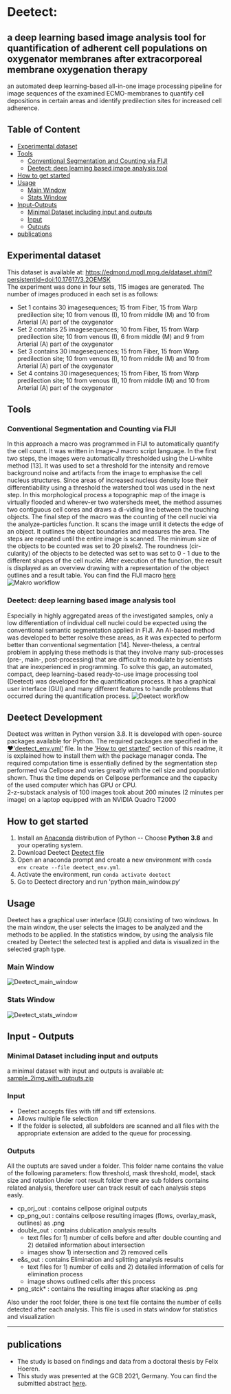 # Deetect:
## a deep learning based image analysis tool for quantification of adherent cell populations on oxygenator membranes after extracorporeal membrane oxygenation therapy
an automated deep learning-based all-in-one image processing pipeline for image sequences of the examined ECMO-membranes to quantify cell depositions in certain areas and identify predilection sites for increased cell adherence. 

## Table of Content

  * [Experimental dataset](#experimental-dataset)
  * [Tools](#tools)
    + [Conventional Segmentation and Counting via FIJI](#conventional-segmentation-and-counting-via-fiji)
    + [Deetect: deep learning based image analysis tool](#deetect-deep-learning-based-image-analysis-tool)
  * [How to get started](#how-to-get-started)
  * [Usage](#usage)
    + [Main Window](#main-window)
    + [Stats Window](#stats-window)
  * [Input-Outputs](#input--outputs)
    + [Minimal Dataset including input and outputs](#minimal-dataset-including-input-and-outputs)
    + [Input](#input)
    + [Outputs](#outputs)
  * [publications](#publications)
 
 
## Experimental dataset
This dataset is available at: https://edmond.mpdl.mpg.de/dataset.xhtml?persistentId=doi:10.17617/3.2OEMSK  
The experiment was done in four sets, 115 images are generated. The number of images produced in each set is as follows: 
- Set 1 contains 30 imagesequences; 15 from Fiber, 15 from Warp predilection site;   10 from venous (I), 10  from middle (M) and 10 from Arterial (A) part of the oxygenator 
- Set 2 contains 25 imagesequences; 10 from Fiber, 15 from Warp predilection site;   10 from venous (I), 6  from middle (M) and 9 from Arterial (A) part of the oxygenator
- Set 3 contains 30 imagesequences; 15 from Fiber, 15 from Warp predilection site;   10 from venous (I), 10  from middle (M) and 10 from Arterial (A) part of the oxygenator
- Set 4 contains 30 imagesequences; 15 from Fiber, 15 from Warp predilection site;   10 from venous (I), 10  from middle (M) and 10 from Arterial (A) part of the oxygenator


## Tools
### Conventional Segmentation and Counting via FIJI 
In this approach a macro was programmed in FIJI to automatically quantify the cell count. It was written in Image-J macro script language. In the first two steps, the images were automatically thresholded using the Li-white method [13]. It was used to set a threshold for the intensity and remove background noise and artifacts from the image to emphasise the cell nucleus structures. Since areas of increased nucleus density lose their differentiability using a threshold the watershed tool was used in the next step. In this morphological process a topographic map of the image is virtually flooded and wherev-er two watersheds meet, the method assumes two contiguous cell cores and draws a di-viding line between the touching objects. The final step of the macro was the counting of the cell nuclei via the analyze-particles function. It scans the image until it detects the edge of an object. It outlines the object boundaries and measures the area. The steps are repeated until the entire image is scanned. 
The minimum size of the objects to be counted was set to 20 pixels2. The roundness (cir-cularity) of the objects to be detected was set to was set to 0 - 1 due to the different shapes of the cell nuclei. After execution of the function, the result is displayed as an overview drawing with a representation of the object outlines and a result table. 
You can find the FIJI macro [here](DAPI%20Counting.ijm)
![Makro workflow](https://user-images.githubusercontent.com/107420190/191925245-eebd4790-2f81-4d38-ad59-e1392bf858a4.png)


### Deetect: deep learning based image analysis tool

Especially in highly aggregated areas of the investigated samples, only a low differentiation of individual cell nuclei could be expected using the conventional semantic segmentation applied in FIJI. An AI-based method was developed to better resolve these areas, as it was expected to perform better than conventional segmentation [14]. Never-theless, a central problem in applying these methods is that they involve many sub-processes (pre-, main-, post-processing) that are difficult to modulate by scientists that are inexperienced in programming.
To solve this gap, an automated, compact, deep learning-based ready-to-use image processing tool (Deetect) was developed for the quantification process. It has a graphical user interface (GUI) and many different features to handle problems that occurred during the quantification process. 
![Deetect workflow](/images/Deetect_workflow_09.22.png)

## Deetect Development

Deetect was written in Python version 3.8. It is developed with open-source packages available for Python. The required packages are specified in the [♥'deetect_env.yml'](Deetect/deetect_env.yml) file. In the ['How to get started'](#how-to-get-started) section of this readme, it is explained how to install them with the package manager conda. 
The required computation time is essentially defined by the segmentation step performed via Cellpose and varies greatly with the cell size and population shown. Thus the time depends on Cellpose performance and the capacity of the used computer which has  GPU or CPU.  
2-z-substack analysis of 100 images took about 200 minutes (2 minutes per image) on a laptop equipped with an NVIDIA Quadro T2000

## How to get started

1. Install an [Anaconda](https://www.anaconda.com/download/) distribution of Python -- Choose **Python 3.8** and your operating system.
2. Download Deetect [Deetect file](Deetect)
3. Open an anaconda prompt and create a new environment with `conda env create --file deetect_env.yml`.
4. Activate the environment, run `conda activate deetect`
5. Go to Deetect directory and run 'python main_window.py' 

## Usage

Deetect  has a graphical user interface (GUI) consisting of two windows. In the main window, the user selects the images to be analyzed and the methods to be applied. 
In the statistics window, by using the analysis file created by Deetect the selected test is applied and data is visualized in the selected graph type.

### Main Window
![Deetect_main_window](/images/deetect_main_window.png)

### Stats Window
![Deetect_stats_window](/images/deetect_stats_window.png)

## Input - Outputs

### Minimal Dataset including input and outputs

a minimal dataset with input and outputs is available at: [sample_2img_with_outputs.zip](https://edmond.mpdl.mpg.de/dataset.xhtml?persistentId=doi:10.17617/3.2OEMSK  )

### Input
* Deetect accepts files with tiff and tiff extensions.
* Allows multiple file selection
* If the folder is selected, all subfolders are scanned and all files with the appropriate extension are added to the queue for processing.

### Outputs
All the ouptuts are saved under a folder. This folder name contains the value of the following parameters: flow threshold, mask threshold, model, stack size and rotation
Under root result folder there are sub folders contains related analysis, therefore user can track result of each analysis steps easly.
* cp_orj_out : contains cellpose original outputs
* cp_png_out : contains cellpose resulting images (flows, overlay_mask, outlines) as .png
* double_out : contains dublication analysis results 
  + text files for 1) number of cells before and after double counting and 2) detailed information about intersection
  + images show 1) intersection and 2) removed cells
* e&s_out : contains Elimination and splitting analysis results 
  + text files for 1) number of cells  and 2) detailed information of cells for elimination process
  + image shows outlined cells after this process 
* png_stck* : contains the resulting images after stacking as .png

Also under the root folder, there is one text file contains the number of cells detected after each analysis. This file is used in stats window for statistics and visualization
  
  
--------------------
## publications
* The study is based on findings and data from a doctoral thesis by Felix Hoeren.
* This study was presented at the GCB 2021, Germany. You can find the submitted abstract [here](https://github.com/zgormez/Deetect/blob/main/papers/GCB_2021_G%C3%B6rmez_Hoeren_Richter_Krause_Troidl.pdf).
